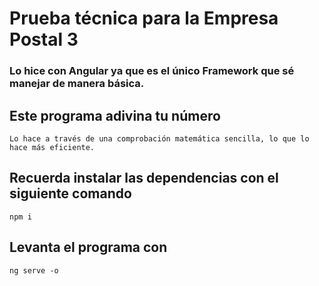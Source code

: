 # Prueba técnica para la Empresa Postal 3

### Lo hice con Angular ya que es el único Framework que sé manejar de manera básica.

## Este programa adivina tu número

    Lo hace a través de una comprobación matemática sencilla, lo que lo hace más eficiente.

## Recuerda instalar las dependencias con el siguiente comando

    npm i


## Levanta el programa con

    ng serve -o


